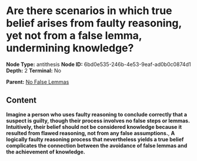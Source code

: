 # Are there scenarios in which true belief arises from faulty reasoning, yet not from a false lemma, undermining knowledge?

**Node Type:** antithesis
**Node ID:** 6bd0e535-246b-4e53-9eaf-ad0b0c0874d1
**Depth:** 2
**Terminal:** No

**Parent:** [No False Lemmas](no-false-lemmas.md)

## Content

**Imagine a person who uses faulty reasoning to conclude correctly that a suspect is guilty, though their process involves no false steps or lemmas. Intuitively, their belief should not be considered knowledge because it resulted from flawed reasoning, not from any false assumptions.**, **A logically faulty reasoning process that nevertheless yields a true belief complicates the connection between the avoidance of false lemmas and the achievement of knowledge.**
